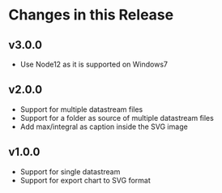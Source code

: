 # Changes in this Release

## v3.0.0

- Use Node12 as it is supported on Windows7


## v2.0.0

- Support for multiple datastream files
- Support for a folder as source of multiple datastream files
- Add max/integral as caption inside the SVG image

## v1.0.0

- Support for single datastream
- Support for export chart to SVG format
